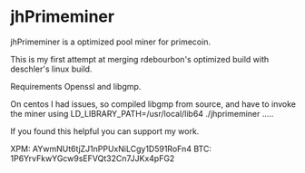 jhPrimeminer
============

jhPrimeminer is a optimized pool miner for primecoin.

This is my first attempt at merging rdebourbon's optimized build with deschler's linux build.

Requirements
Openssl and libgmp.

On centos I had issues, so compiled libgmp from source, and have to invoke the miner using
LD_LIBRARY_PATH=/usr/local/lib64 ./jhprimeminer .....


If you found this helpful you can support my work.

XPM: AYwmNUt6tjZJ1nPPUxNiLCgy1D591RoFn4
BTC: 1P6YrvFkwYGcw9sEFVQt32Cn7JJKx4pFG2
